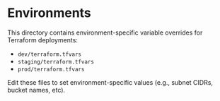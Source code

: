 # Environments

This directory contains environment-specific variable overrides for Terraform deployments:
- `dev/terraform.tfvars`
- `staging/terraform.tfvars`
- `prod/terraform.tfvars`

Edit these files to set environment-specific values (e.g., subnet CIDRs, bucket names, etc).
